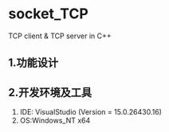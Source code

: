 # socket_TCP
TCP client &amp; TCP server in C++

## 1.功能设计


## 2.开发环境及工具

1.   IDE: VisualStudio (Version = 15.0.26430.16)
2.   OS:Windows_NT x64
